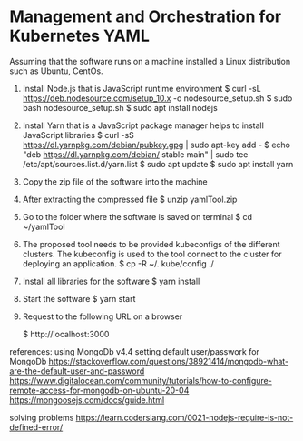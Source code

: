# Management and Orchestration for Kubernetes YAML

Assuming that the software runs on a machine installed a Linux distribution such as Ubuntu, CentOs.

1. Install Node.js that is JavaScript runtime environment
   $ curl -sL https://deb.nodesource.com/setup_10.x -o nodesource_setup.sh
   $ sudo bash nodesource_setup.sh
   $ sudo apt install nodejs

2. Install Yarn that is a JavaScript package manager helps to install JavaScript libraries
   $ curl -sS https://dl.yarnpkg.com/debian/pubkey.gpg | sudo apt-key add -
   $ echo "deb https://dl.yarnpkg.com/debian/ stable main" | sudo tee /etc/apt/sources.list.d/yarn.list
   $ sudo apt update
   $ sudo apt install yarn

3. Copy the zip file of the software into the machine

4. After extracting the compressed file
   $ unzip yamlTool.zip

5. Go to the folder where the software is saved on terminal
   $ cd ~/yamlTool

6. The proposed tool needs to be provided kubeconfigs of the different clusters.
   The kubeconfig is used to the tool connect to the cluster for deploying an application.
   $ cp -R ~/. kube/config ./

7. Install all libraries for the software
   $ yarn install

8. Start the software
   $ yarn start

9. Request to the following URL on a browser

   $ http://localhost:3000

references:
using MongoDb v4.4
setting default user/passwork for MongoDb
https://stackoverflow.com/questions/38921414/mongodb-what-are-the-default-user-and-password
https://www.digitalocean.com/community/tutorials/how-to-configure-remote-access-for-mongodb-on-ubuntu-20-04
https://mongoosejs.com/docs/guide.html

solving problems
https://learn.coderslang.com/0021-nodejs-require-is-not-defined-error/
